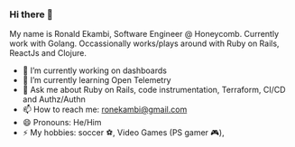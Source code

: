 ### Hi there 👋

<!--
**roncodingenthusiast/roncodingenthusiast** is a ✨ _special_ ✨ repository because its `README.md` (this file) appears on your GitHub profile.

Here are some ideas to get you started:

- 🔭 I’m currently working on ...
- 🌱 I’m currently learning ...
- 👯 I’m looking to collaborate on ...
- 🤔 I’m looking for help with ...
- 💬 Ask me about ...
- 📫 How to reach me: ...
- 😄 Pronouns: ...
- ⚡ Fun fact: ...
-->

My name is Ronald Ekambi, Software Engineer @ Honeycomb. Currently work with Golang. Occassionally works/plays around with Ruby on Rails, ReactJs and Clojure.

- 🔭 I’m currently working on dashboards
- 🌱 I’m currently learning Open Telemetry
- 💬 Ask me about Ruby on Rails, code instrumentation, Terraform, CI/CD and Authz/Authn
- 📫 How to reach me: [ronekambi@gmail.com](ronekambi@gmail.com)
- 😄 Pronouns: He/Him
- ⚡ My hobbies: soccer ⚽, Video Games (PS gamer 🎮), 
